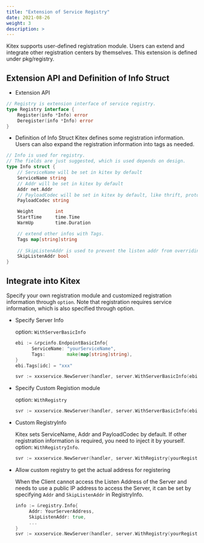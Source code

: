 ```yaml
---
title: "Extension of Service Registry"
date: 2021-08-26
weight: 3
description: >
---
```


Kitex supports user-defined registration module. Users can extend and integrate other registration centers by themselves. This extension is defined under pkg/registry.

## Extension API and Definition of Info Struct

- Extension API

```go
// Registry is extension interface of service registry.
type Registry interface {
	Register(info *Info) error
	Deregister(info *Info) error
}
```

- Definition of Info Struct
  Kitex defines some registration information. Users can also expand the registration information into tags as needed.

```go
// Info is used for registry.
// The fields are just suggested, which is used depends on design.
type Info struct {
	// ServiceName will be set in kitex by default
	ServiceName string
	// Addr will be set in kitex by default
	Addr net.Addr
	// PayloadCodec will be set in kitex by default, like thrift, protobuf
	PayloadCodec string

	Weight        int
	StartTime     time.Time
	WarmUp        time.Duration

	// extend other infos with Tags.
	Tags map[string]string
    
    // SkipListenAddr is used to prevent the listen addr from overriding the Addr
    SkipListenAddr bool
}
```

## Integrate into Kitex

Specify your own registration module and customized registration information through `option`. Note that registration requires service information, which is also specified through option.

- Specify Server Info

  option: `WithServerBasicInfo`

  ```go
  ebi := &rpcinfo.EndpointBasicInfo{
  		ServiceName: "yourServiceName",
  		Tags:        make(map[string]string),
  }
  ebi.Tags[idc] = "xxx"

  svr := xxxservice.NewServer(handler, server.WithServerBasicInfo(ebi))
  ```

- Specify Custom Registion module

  option: `WithRegistry`

  ```go
  svr := xxxservice.NewServer(handler, server.WithServerBasicInfo(ebi), server.WithRegistry(yourRegistry))
  ```

- Custom RegistryInfo

  Kitex sets ServiceName, Addr and PayloadCodec by default. If other registration information is required, you need to inject it by yourself. option: `WithRegistryInfo`.

  ```go
  svr := xxxservice.NewServer(handler, server.WithRegistry(yourRegistry), server.WithRegistryInfo(yourRegistryInfo))
  ```

- Allow custom registry to get the actual address for registering

  When the Client cannot access the Listen Address of the Server and needs to use a public IP address to access the Server, it can be set by specifying `Addr` and `SkipListenAddr` in RegistryInfo.
  ```go
  info := &registry.Info{
       Addr: YourServerAddress,
       SkipListenAddr: true,
       ...
  }
  svr := xxxservice.NewServer(handler, server.WithRegistry(yourRegistry), server.WithRegistryInfo(info))
  ```

